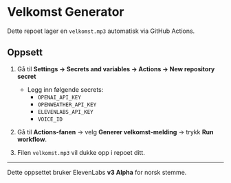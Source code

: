 # Velkomst Generator

Dette repoet lager en `velkomst.mp3` automatisk via GitHub Actions.

## Oppsett
1. Gå til **Settings → Secrets and variables → Actions → New repository secret**
   - Legg inn følgende secrets:
     - `OPENAI_API_KEY`
     - `OPENWEATHER_API_KEY`
     - `ELEVENLABS_API_KEY`
     - `VOICE_ID`

2. Gå til **Actions-fanen** → velg **Generer velkomst-melding** → trykk **Run workflow**.

3. Filen `velkomst.mp3` vil dukke opp i repoet ditt.

---
Dette oppsettet bruker ElevenLabs **v3 Alpha** for norsk stemme.
